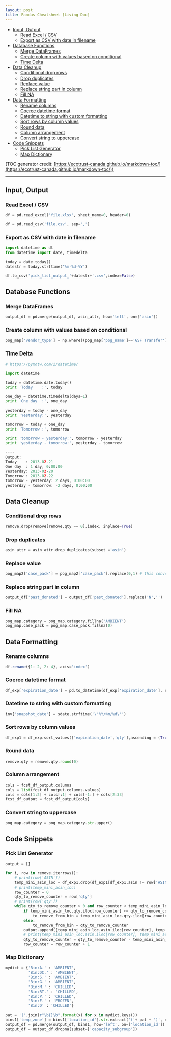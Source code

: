 ```yaml
---
layout: post
title: Pandas Cheatsheet [Living Doc]
---
```

- [Input, Output](#input--output)
  * [Read Excel / CSV](#read-excel---csv)
  * [Export as CSV with date in filename](#export-as-csv-with-date-in-filename)
- [Database Functions](#database-functions)
  * [Merge DataFrames](#merge-dataframes)
  * [Create column with values based on conditional](#create-column-with-values-based-on-conditional)
  * [Time Delta](#time-delta)
- [Data Cleanup](#data-cleanup)
  * [Conditional drop rows](#conditional-drop-rows)
  * [Drop duplicates](#drop-duplicates)
  * [Replace value](#replace-value)
  * [Replace string part in column](#replace-string-part-in-column)
  * [Fill NA](#fill-na)
- [Data Formatting](#data-formatting)
  * [Rename columns](#rename-columns)
  * [Coerce datetime format](#coerce-datetime-format)
  * [Datetime to string with custom formatting](#datetime-to-string-with-custom-formatting)
  * [Sort rows by column values](#sort-rows-by-column-values)
  * [Round data](#round-data)
  * [Column arrangement](#column-arrangement)
  * [Convert string to uppercase](#convert-string-to-uppercase)
- [Code Snippets](#code-snippets)
  * [Pick List Generator](#pick-list-generator)
  * [Map Dictionary](#map-dictionary)

(TOC generator credit: [https://ecotrust-canada.github.io/markdown-toc/](https://ecotrust-canada.github.io/markdown-toc/))

---

## Input, Output

### Read Excel / CSV

```python
df = pd.read_excel('file.xlsx', sheet_name=0, header=0)

df = pd.read_csv('file.csv', sep=',')
```

### Export as CSV with date in filename

```python
import datetime as dt
from datetime import date, timedelta

today = date.today()
datestr = today.strftime('%m-%d-%Y')

df.to_csv('pick_list_output_'+datestr+'.csv',index=False)
```

## Database Functions

### Merge DataFrames

```python
output_df = pd.merge(output_df, asin_attr, how='left', on=['asin'])
```

### Create column with values based on conditional

```python
pog_map['vendor_type'] = np.where((pog_map['pog_name']=='GSF Transfer') | (pog_map['pog_name']=='NACF'), 'TRANSSHIP', 'SUBMIT_PO')
```

### Time Delta

```python
# https://pymotw.com/2/datetime/

import datetime

today = datetime.date.today()
print 'Today    :', today

one_day = datetime.timedelta(days=1)
print 'One day  :', one_day

yesterday = today - one_day
print 'Yesterday:', yesterday

tomorrow = today + one_day
print 'Tomorrow :', tomorrow

print 'tomorrow - yesterday:', tomorrow - yesterday
print 'yesterday - tomorrow:', yesterday - tomorrow

----
Output:
Today    : 2013-02-21
One day  : 1 day, 0:00:00
Yesterday: 2013-02-20
Tomorrow : 2013-02-22
tomorrow - yesterday: 2 days, 0:00:00
yesterday - tomorrow: -2 days, 0:00:00
```

## Data Cleanup

### Conditional drop rows

```python
remove.drop(remove[remove.qty == 0].index, inplace=True)
```

### Drop duplicates

```python
asin_attr = asin_attr.drop_duplicates(subset ='asin')
```

### Replace value

```python
pog_map2['case_pack'] = pog_map2['case_pack'].replace(0,1) # this converts all case_pack qtys of 0 to 1, as leaving it as 0 will break Reducio
```

### Replace string part in column

```python
output_df['past_donated'] = output_df['past_donated'].replace('N','')
```

### Fill NA

```python
pog_map.category = pog_map.category.fillna('AMBIENT')
pog_map.case_pack = pog_map.case_pack.fillna(0)
```

## Data Formatting

### Rename columns

```jsx
df.rename({1: 2, 2: 4}, axis='index')
```

### Coerce datetime format

```python
df_exp['expiration_date'] = pd.to_datetime(df_exp['expiration_date'], errors='coerce')
```

### Datetime to string with custom formatting

```python
inv['snapshot_date'] = sdate.strftime('\'%Y/%m/%d\'')
```

### Sort rows by column values

```python
df_exp1 = df_exp.sort_values(['expiration_date','qty'],ascending = (True, False)).reset_index(drop=True)
```

### Round data

```python
remove.qty = remove.qty.round(0)
```

### Column arrangement

```python
cols = fcst_df_output.columns
cols = list(fcst_df_output.columns.values)
cols = cols[1:2] + cols[:1] + cols[-1:] + cols[2:33]
fcst_df_output = fcst_df_output[cols]
```

### Convert string to uppercase

```python
pog_map.category = pog_map.category.str.upper()
```

## Code Snippets

### Pick List Generator

```python
output = []

for i, row in remove.iterrows():
    # print(row['ASIN'])
    temp_mini_asin_loc = df_exp1.drop(df_exp1[df_exp1.asin != row['ASIN']].index).reset_index(drop=True)
    # print(temp_mini_asin_loc)
    row_counter = 0
    qty_to_remove_counter = row['qty']
    # print(row['qty'])
    while qty_to_remove_counter > 0 and row_counter < temp_mini_asin_loc.shape[0]:
        if temp_mini_asin_loc.qty.iloc[row_counter] <= qty_to_remove_counter:
            to_remove_from_bin = temp_mini_asin_loc.qty.iloc[row_counter]
        else:
            to_remove_from_bin = qty_to_remove_counter
        output.append([temp_mini_asin_loc.asin.iloc[row_counter], temp_mini_asin_loc.location_id.iloc[row_counter], to_remove_from_bin, temp_mini_asin_loc.expiration_date.iloc[row_counter]])
        # print(temp_mini_asin_loc.asin.iloc[row_counter], temp_mini_asin_loc.location_id.iloc[row_counter], temp_mini_asin_loc.qty.iloc[row_counter],to_remove_from_bin)
        qty_to_remove_counter = qty_to_remove_counter - temp_mini_asin_loc.qty.iloc[row_counter]
        row_counter = row_counter + 1
```

### Map Dictionary

```python
mydict = {'Bin:A.' : 'AMBIENT',
          'Bin:DC.' : 'AMBIENT',
          'Bin:S.' : 'AMBIENT',
          'Bin:G.' : 'AMBIENT',
          'Bin:M.' : 'CHILLED',
          'Bin:RT.' : 'CHILLED',
          'Bin:P.' : 'CHILLED',
          'Bin:F.' : 'FROZEN',
          'Bin:D' : 'CHILLED'}

pat = '|'.join(r"\b{}\b".format(x) for x in mydict.keys())
bins1['temp_zone'] = bins1['location_id'].str.extract('('+ pat + ')', expand=False).map(mydict)
output_df = pd.merge(output_df, bins1, how='left', on=['location_id'])
output_df = output_df.dropna(subset=['capacity_subgroup'])
```

